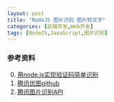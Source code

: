 ```yaml
---
layout: post
title: "NodeJS 图片识别 图片转文字"
categories: [前端开发,Web开发]
tags: [NodeJS,JavaScript,图片识别]
---
```












### 参考资料

0. [用node.js实现验证码简单识别](http://think2011.net/2016/01/31/node-ocr/)
1. [腾讯优图github](https://github.com/TencentYouTu/nodejs_sdk)
2. [腾讯图片识别API](http://cnodejs.org/topic/571434f16a2d2bda52de9697)